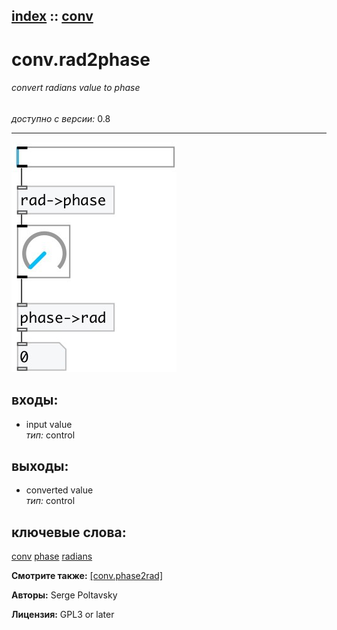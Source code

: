 [index](index.html) :: [conv](category_conv.html)
---

# conv.rad2phase

###### convert radians value to phase

*доступно с версии:* 0.8

---




[![example](../examples/img/conv.rad2phase.jpg)](../examples/pd/conv.rad2phase.pd)









## входы:

* input value<br>
_тип:_ control



## выходы:

* converted value<br>
_тип:_ control



## ключевые слова:

[conv](keywords/conv.html)
[phase](keywords/phase.html)
[radians](keywords/radians.html)



**Смотрите также:**
[\[conv.phase2rad\]](conv.phase2rad.html)




**Авторы:** Serge Poltavsky




**Лицензия:** GPL3 or later





